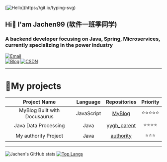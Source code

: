 [![Hello](https://readme-typing-svg.demolab.com?font=Fira+Code&size=30&duration=2000&pause=1000&color=B6C5DF&center=true&vCenter=true&width=200&lines=Hello!;%E4%BD%A0%E5%A5%BD%EF%BC%81;Bonjour!;%D0%9F%D1%80%D0%B8%D0%B2%D0%B5%D1%82!;Saluton!;Hallo!;%D9%85%D8%B1%D8%AD%D8%A8%D9%8B%D8%A7!;Hola!;%E3%81%93%E3%82%93%E3%81%AB%E3%81%A1%E3%81%AF!;Salve!;Ol%C3%A1!;%C2%A1Hola!;%E0%B8%AA%E0%B8%A7%E0%B8%B1%E0%B8%AA%E0%B8%94%E0%B8%B5!;Haigh!)](https://git.io/typing-svg)

## Hi👋 I'am Jachen99 (软件一班季同学)
### A backend developer focusing on Java, Spring, Microservices, currently specializing in the power industry  

[![Email](https://img.shields.io/badge/Email-chenja630@gmail.com-0078D4?style=flat-square&logo=Microsoft%20Outlook)](mailto:chenja630@gmail.com)  
[![Blog](https://img.shields.io/badge/Blog-blog.jiguanchen.space-0E83CD?style=flat-square&logo=Docusaurus)](https://blog.jiguanchen.space)
[![CSDN](https://img.shields.io/badge/CSDN-%E6%88%91%E7%9A%84%E6%96%87%E7%AB%A0-orange?style=flat-square&logo=CSDN)](https://blog.csdn.net/m0_46464597?type=blog)


***

# 🎇My projects
| Project Name | Language | Repositories | Priority |
|:------------:|:--------:|:------------:|:--------:|
| MyBlog Built with Docusaurus | JavaScript | [MyBlog](https://blog.jiguanchen.space) | ⭐⭐⭐⭐⭐ |
| Java Data Processing | Java | [yygh_parent](https://github.com/Jachen99/yygh_parent) | ⭐⭐⭐⭐ |
| My authority Project | Java | [authority](https://github.com/Jachen99/authority) | ⭐⭐⭐ |

***

![Jachen's GitHub stats](https://github-readme-stats.vercel.app/api?username=Jachen99&show_icons=true&theme=vue)
[![Top Langs](https://github-readme-stats.vercel.app/api/top-langs/?username=Jachen99&layout=compact&theme=vue)](https://github.com/anuraghazra/github-readme-stats)


